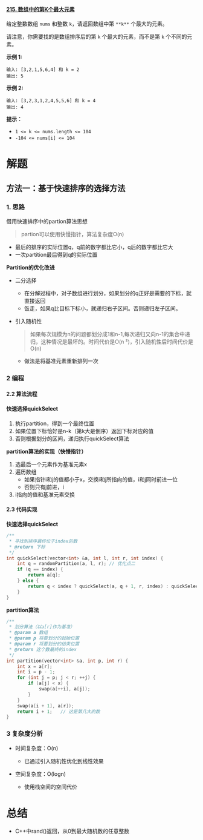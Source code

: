 #### [215. 数组中的第K个最大元素](https://leetcode-cn.com/problems/kth-largest-element-in-an-array/)

给定整数数组 `nums` 和整数 `k`，请返回数组中第 `**k**` 个最大的元素。

请注意，你需要找的是数组排序后的第 `k` 个最大的元素，而不是第 `k` 个不同的元素。

 

**示例 1:**

```
输入: [3,2,1,5,6,4] 和 k = 2
输出: 5
```

**示例 2:**

```
输入: [3,2,3,1,2,4,5,5,6] 和 k = 4
输出: 4
```

 

**提示：** 

- `1 <= k <= nums.length <= 104`
- `-104 <= nums[i] <= 104`



# 解题

## 方法一：基于快速排序的选择方法

### 1. 思路

借用快速排序中的partion算法思想

> partion可以使用快慢指针，算法复杂度O(n)

- 最后的排序的实际位置q，q前的数字都比它小，q后的数字都比它大
- 一次partition最后得到q的实际位置

**Partition的优化改进**

- 二分选择

  - 在分解过程中，对子数组进行划分，如果划分的q正好是需要的下标，就直接返回
  - 饭走，如果q比目标下标小，就递归右子区间。否则递归左子区间。

- 引入随机性

  > 如果每次规模为n的问题都划分成1和n-1,每次递归又向n-1的集合中递归，这种情况是最坏的。时间代价是O(n ²)，引入随机性后时间代价是O(n)

  - 做法是将基准元素重新排列一次


### 2 编程

#### 2.2 算法流程

#### 快速选择quickSelect

1. 执行partition，得到一个最终位置
2. 如果位置下标恰好是n-k（第k大是倒序）返回下标对应的值
3. 否则根据划分的区间，递归执行quickSelect算法

**partition算法的实现（快慢指针）**

1. 选最后一个元素作为基准元素x
2. 遍历数组
   - 如果指针i和j的值都小于x，交换i和j所指向的值，i和j同时前进一位
   - 否则只有j前进，i
3. i指向的值和基准元素交换

#### 2.3 代码实现

**快速选择quickSelect**

```c++
/**
 * 寻找到排序最终位于index的数
 * @return 下标
 */
int quickSelect(vector<int> &a, int l, int r, int index) {
    int q = randomPartition(a, l, r); // 优化点二
    if (q == index) {
        return a[q];
    } else {
        return q < index ? quickSelect(a, q + 1, r, index) : quickSelect(a, l, q - 1, index);   // 优化点一
    }
}
```

**partition算法**

```c++
/**
 * 划分算法（以a[r]作为基准）
 * @param a 数组
 * @param p 将要划分的起始位置
 * @param r 将要划分的结束位置
 * @return 这个数最终的index
 */
int partition(vector<int> &a, int p, int r) {
    int x = a[r];
    int i = p - 1;
    for (int j = p; j < r; ++j) {
        if (a[j] < x) {
            swap(a[++i], a[j]);
        }
    }
    swap(a[i + 1], a[r]);
    return i + 1;   // 这是第几大的数
}
```



### 3 复杂度分析

- 时间复杂度：O(n)
  - 已通过引入随机性优化到线性效果

- 空间复杂度：O(logn)
  - 使用栈空间的空间代价

# 总结

- C++中rand()返回，从0到最大随机数的任意整数